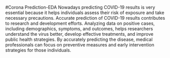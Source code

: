 #Corona Prediction-EDA
Nowadays predicting COVID-19 results is very essential because it helps individuals assess their risk of exposure and take necessary precautions. Accurate prediction of COVID-19 results contributes to research and development efforts. Analyzing data on positive cases, including demographics, symptoms, and outcomes, helps researchers understand the virus better, develop effective treatments, and improve public health strategies. By accurately predicting the disease, medical professionals can focus on preventive measures and early intervention strategies for those individuals.
